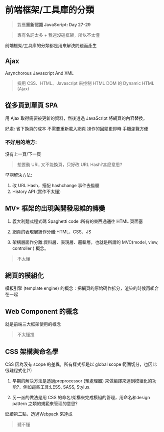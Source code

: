 # 前端框架/工具庫的分類
> 對應**重新認識 JavaScript: Day 27-29**

> 專有名詞太多 + 我還沒碰框架，所以不太懂

前端框架/工具庫的分類都是用來解決問題而產生

## Ajax 
Asynchorous Javascript And XML
> 採用 CSS、HTML、Javascript 來控制 HTML DOM 的 Dynamic HTML (Ajax)

## 從多頁到單頁 SPA
用 Ajax 取得需要被更新的資料，然後透過 JavaScript 將網頁的內容替換。

好處:
省下換頁的成本
不需要重新載入網頁
操作的回饋更即時
手機瀏覽方便

### 不好用的地方:
沒有上一頁/下一頁
> 想要動 URL 又不能換頁，只好改 URL Hash?甚麼意思?

早期解決方法:
1. 改 URL Hash，搭配 hashchange 事件去監聽
1. History API (實作不太懂)

## MV* 框架的出現與開發思維的轉變
1. 義大利麵式程式碼 Spaghetti code :所有的東西通通往 HTML 頁面塞

1. 網頁的表現層級作分離:HTML、CSS、JS

1. 架構層面作分離:資料層、表現層、邏輯層，也就是所謂的 MVC(model, view, controller ) 概念。
> 不太懂

## 網頁的模組化
模板引擎 (template engine) 的概念：把網頁的原始碼作拆分，渲染的時候再組合在一起

##  Web Component 的概念
就是前端三大框架使用的概念
> 不太懂捏

## CSS 架構與命名學
CSS 因為沒有 scope 的差異，所有樣式都是以 global scope 範圍切分，也因此很難程式化(?)

1. 早期的解決方法是透過preprocessor (預處理器) 來做編譯來達到模組化的功能?，例如這些工具:LESS, SASS, Stylus.

1. 另一派的做法是用 CSS 的命名/架構來完成模組的管理，用命名和design pattern 之類的規範來管理的意思?

延續第二點，透過Webpack 來達成

> 聽不懂
